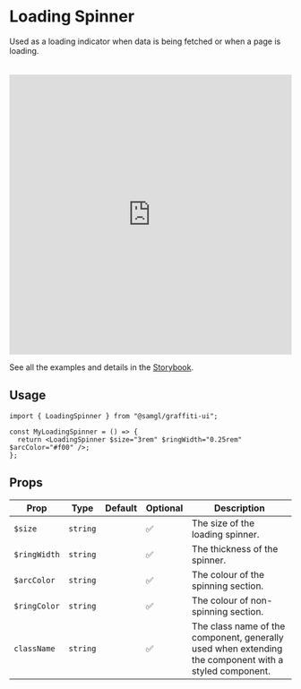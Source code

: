 # Loading Spinner

Used as a loading indicator when data is being fetched or when a page is loading.

<iframe src="https://samhynds.github.io/graffiti-ui/storybook?path=/story/loading-spinner--example-loading-spinner&viewMode=story&shortcuts=false&singleStory=true"
     style="width:100%; height:500px; border:0; margin-top: 20px;"
     title="graffiti-loading-spinner-example-1"
   ></iframe>

See all the examples and details in the [Storybook](https://samhynds.github.io/graffiti-ui/storybook?path=/docs/loading-spinner--docs).

## Usage

```tsx
import { LoadingSpinner } from "@samgl/graffiti-ui";

const MyLoadingSpinner = () => {
  return <LoadingSpinner $size="3rem" $ringWidth="0.25rem" $arcColor="#f00" />;
};
```

## Props

| Prop         | Type     | Default | Optional | Description                                                                                           |
| ------------ | -------- | ------- | -------- | ----------------------------------------------------------------------------------------------------- |
| `$size`      | `string` |         | ✅       | The size of the loading spinner.                                                                      |
| `$ringWidth` | `string` |         | ✅       | The thickness of the spinner.                                                                         |
| `$arcColor`  | `string` |         | ✅       | The colour of the spinning section.                                                                   |
| `$ringColor` | `string` |         | ✅       | The colour of non-spinning section.                                                                   |
| `className`  | `string` |         | ✅       | The class name of the component, generally used when extending the component with a styled component. |
